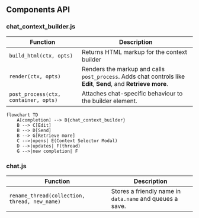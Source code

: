 ## Components API

### chat_context_builder.js

| Function | Description |
| --- | --- |
| `build_html(ctx, opts)` | Returns HTML markup for the context builder |
| `render(ctx, opts)` | Renders the markup and calls `post_process`. Adds chat controls like **Edit**, **Send**, and **Retrieve more**. |
| `post_process(ctx, container, opts)` | Attaches chat-specific behaviour to the builder element. |

```mermaid
flowchart TD
	A[completion] --> B{chat_context_builder}
	B --> C[Edit]
	B --> D[Send]
	B --> G[Retrieve more]
	C -->|opens| E(Context Selector Modal)
	D -->|updates| F(thread)
	G -->|new completion| F
```

### chat.js

| Function | Description |
| --- | --- |
| `rename_thread(collection, thread, new_name)` | Stores a friendly name in `data.name` and queues a save. |
